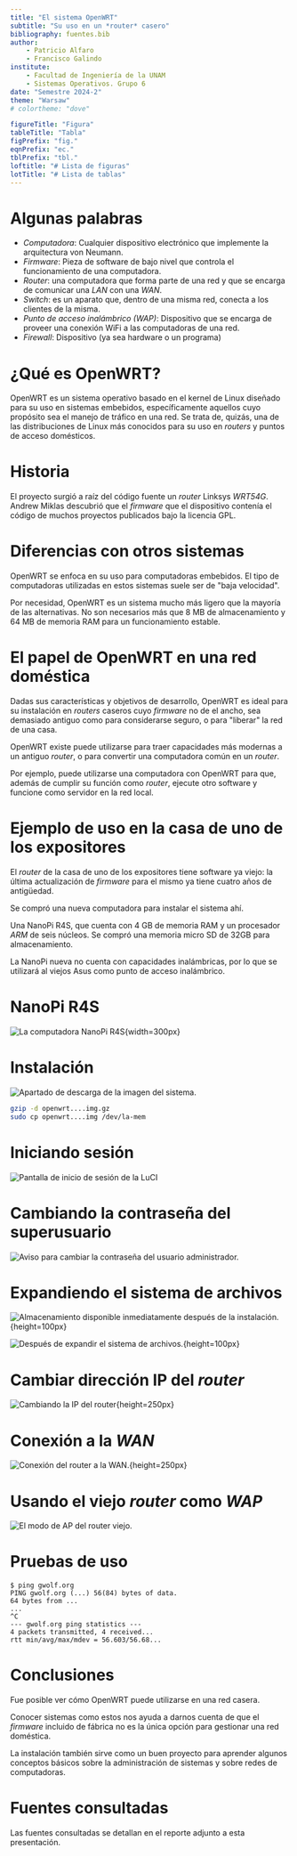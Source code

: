 ```yaml
---
title: "El sistema OpenWRT"
subtitle: "Su uso en un *router* casero"
bibliography: fuentes.bib
author:
    - Patricio Alfaro
    - Francisco Galindo
institute:
    - Facultad de Ingeniería de la UNAM
    - Sistemas Operativos. Grupo 6
date: "Semestre 2024-2"
theme: "Warsaw"
# colortheme: "dove"

figureTitle: "Figura"
tableTitle: "Tabla"
figPrefix: "fig."
eqnPrefix: "ec."
tblPrefix: "tbl."
loftitle: "# Lista de figuras"
lotTitle: "# Lista de tablas"
---
```


# Algunas palabras

- *Computadora*: Cualquier dispositivo electrónico que implemente
  la arquitectura von Neumann.
- *Firmware*: Pieza de software de bajo nivel que controla el funcionamiento de
  una computadora.
- *Router*: una computadora que forma parte de una red y que se encarga de
  comunicar una *LAN* con una *WAN*.
- *Switch*: es un aparato que, dentro de una misma red, conecta a los clientes
  de la misma.
- *Punto de acceso inalámbrico (WAP)*: Dispositivo que se encarga de proveer una
  conexión WiFi a las computadoras de una red.
- *Firewall*: Dispositivo (ya sea hardware o un programa) 

# ¿Qué es OpenWRT?

OpenWRT es un sistema operativo basado en el kernel de Linux diseñado para su
uso en sistemas embebidos, específicamente aquellos cuyo propósito sea el manejo
de tráfico en una red. Se trata de, quizás, una de las distribuciones de Linux
más conocidos para su uso en *routers* y puntos de acceso domésticos.

# Historia

El proyecto surgió a raíz del código fuente un *router* Linksys *WRT54G*.
Andrew Miklas descubrió que el *firmware* que el dispositivo
contenía el código de muchos proyectos publicados bajo la licencia
GPL. 

# Diferencias con otros sistemas


OpenWRT se enfoca en su uso para computadoras embebidos. El tipo de computadoras
utilizadas en estos sistemas suele ser de "baja velocidad".

Por necesidad, OpenWRT es un sistema mucho más ligero que la mayoría de las
alternativas. No son necesarios más que 8 MB de almacenamiento y 64 MB de
memoria RAM para un funcionamiento estable.


# El papel de OpenWRT en una red doméstica

Dadas sus características y objetivos de desarrollo, OpenWRT es ideal para su
instalación en *routers* caseros cuyo *firmware* no de el ancho, sea demasiado
antiguo como para considerarse seguro, o para "liberar" la red de una casa.

OpenWRT existe puede utilizarse para traer capacidades más modernas a
un antiguo *router*, o para convertir una computadora común en un *router*.

Por ejemplo, puede utilizarse una computadora con OpenWRT para que, además de
cumplir su función como *router*, ejecute otro software y funcione como servidor
en la red local.

# Ejemplo de uso en la casa de uno de los expositores

El *router* de la casa de uno de los expositores tiene software ya viejo: la
última actualización de *firmware* para el mismo ya tiene cuatro años de
antigüedad.

Se compró una nueva computadora para instalar el sistema ahí.

Una NanoPi R4S, que cuenta con 4 GB de memoria RAM y un procesador *ARM* de seis
núcleos. Se compró una memoria micro SD de 32GB para almacenamiento.

La NanoPi nueva no cuenta con capacidades inalámbricas, por
lo que se utilizará al viejos Asus como punto de acceso inalámbrico.


# NanoPi R4S

![La computadora NanoPi R4S](img/nanopi.png){width=300px}

# Instalación

![Apartado de descarga de la imagen del sistema.](img/download.png)

```sh
gzip -d openwrt....img.gz
sudo cp openwrt....img /dev/la-mem
```

# Iniciando sesión

![Pantalla de inicio de sesión de la LuCI](img/login.png)

# Cambiando la contraseña del superusuario

![Aviso para cambiar la contraseña del usuario administrador.](img/root.png)

# Expandiendo el sistema de archivos

![Almacenamiento disponible inmediatamente después de la instalación.](img/antes-resize.png){height=100px}

![Después de expandir el sistema de
archivos.](img/despues-resize.png){height=100px}

# Cambiar dirección IP del *router*

![Cambiando la IP del *router*](img/ip.png){height=250px}

# Conexión a la *WAN*

![Conexión del router a la *WAN*.](img/conexion-wan.png){height=250px}

# Usando el viejo *router* como *WAP*

![El modo de *AP* del *router* viejo.](img/ap.png)

# Pruebas de uso

```
$ ping gwolf.org
PING gwolf.org (...) 56(84) bytes of data.
64 bytes from ...
...
^C
--- gwolf.org ping statistics ---
4 packets transmitted, 4 received...
rtt min/avg/max/mdev = 56.603/56.68...
```

# Conclusiones

Fue posible ver cómo OpenWRT puede utilizarse en una red casera.

Conocer sistemas como estos nos ayuda a darnos cuenta de que el *firmware*
incluido de fábrica no es la única opción para gestionar una red doméstica.

La instalación también sirve como un buen proyecto para aprender algunos
conceptos básicos sobre la administración de sistemas y sobre redes de
computadoras.

# Fuentes consultadas

Las fuentes consultadas se detallan en el reporte adjunto a esta presentación.
